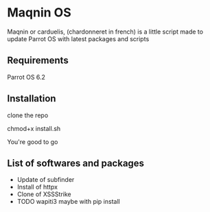 # Maqnin OS

Maqnin or carduelis, (chardonneret in french) is a little script made to update Parrot OS with latest packages and scripts

## Requirements

Parrot OS 6.2

## Installation

clone the repo

chmod+x install.sh

You're good to go

## List of softwares and packages

- Update of subfinder
- Install of httpx
- Clone of XSSStrike
- TODO wapiti3 maybe with pip install
